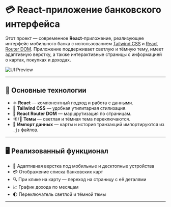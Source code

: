 # 💳 React-приложение банковского интерфейса

Этот проект — современное **React**-приложение, реализующее интерфейс мобильного банка с использованием [Tailwind CSS](https://tailwindcss.com/) и [React Router DOM](https://reactrouter.com/). Приложение поддерживает светлую и тёмную тему, имеет адаптивную верстку, а также интерактивные страницы с информацией о картах, покупках и доходах.

![UI Preview](https://github.com/user-attachments/assets/0aef9289-e26b-498c-9106-d303fa71dea8)

---

## 🧩 Основные технологии

- ⚛️ **React** — компонентный подход и работа с данными.
- 🎨 **Tailwind CSS** — удобная утилитарная стилизация.
- 🔀 **React Router DOM** — маршрутизация по страницам.
- ☀️/🌙 **Темы** — светлая и тёмная тема переключаются.
- 📁 **Импорт данных** — карты и история транзакций импортируются из `.js` файлов.

---

## 🖥️ Реализованный функционал

- 📱 Адаптивная верстка под мобильные и десктопные устройства
- 💳 Отображение списка банковских карт
- 🔍 При клике на карту — переход на страницу с её деталями
- 📈 График дохода по месяцам
- 🌓 Переключатель светлой и тёмной темы

---
